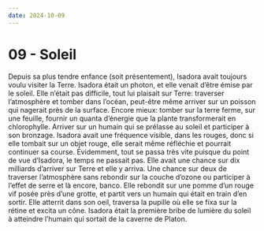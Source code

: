 ```yaml
---
date: 2024-10-09
---
```

# 09 - Soleil

Depuis sa plus tendre enfance (soit présentement), Isadora avait toujours voulu visiter
la Terre. Isadora était un photon, et elle venait d’être émise par le soleil. Elle
n’était pas difficile, tout lui plaisait sur Terre: traverser l’atmosphère et tomber
dans l’océan, peut-être même arriver sur un poisson qui nagerait près de la surface.
Encore mieux: tomber sur la terre ferme, sur une feuille, fournir un quanta d’énergie
que la plante transformerait en chlorophylle. Arriver sur un humain qui se prélasse au
soleil et participer à son bronzage. Isadora avait une fréquence visible, dans les
rouges, donc si elle tombait sur un objet rouge, elle serait même réfléchie et pourrait
continuer sa course. Évidemment, tout se passa très vite puisque du point de vue
d’Isadora, le temps ne passait pas. Elle avait une chance sur dix milliards d’arriver
sur Terre et elle y arriva. Une chance sur deux de traverser l’atmosphère sans rebondir
sur la couche d’ozone ou participer à l’effet de serre et là encore, banco. Elle
rebondit sur une pomme d’un rouge vif posée près d’une grotte, et partit vers un humain
qui était en train d’en sortir. Elle atterrit dans son oeil, traversa la pupille où elle
se fixa sur la rétine et excita un cône. Isadora était la première bribe de lumière du
soleil à atteindre l’humain qui sortait de la caverne de Platon.
